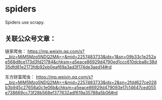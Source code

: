 # spiders
Spiders use scrapy.

## 关联公众号文章：

链家爬虫：
https://mp.weixin.qq.com/s?__biz=MjM5Mzg5NDQ2MA==&mid=2257483733&idx=1&sn=09b33c1e252ae568d8ce173d3fd21784&chksm=a5eace86929d4790ed1ccc610dcba8c38d35dfd81e2173fdb92eb0eaf69a3ad3f174de3aed14#rd

东方财富爬虫：
https://mp.weixin.qq.com/s?__biz=MjM5Mzg5NDQ2MA==&mid=2257483733&idx=2&sn=2fdd627ce028b3b945c27658a0c1e06b&chksm=a5eace86929d479093e17c14647ced055e738669cc73f28b568ef377632adf619a35788a5b06#rd
